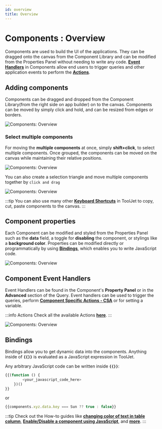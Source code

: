 ```yaml
---
id: overview
title: Overview
---
```


# Components : Overview

Components are used to build the UI of the applications. They can be dragged onto the canvas from the Component Library and can be modified from the Properties Panel without needing to write any code. **[Event Handlers](/docs/2.4.0/widgets/overview/#component-event-handlers)** in Components allow end users to trigger queries and other application events to perform the **[Actions](/docs/category/actions-reference)**.

## Adding components

Components can be dragged and dropped from the Component Library(from the right side on app builder) on to the canvas. Components can be moved by simply click and hold, and can be resized from edges or borders.

<div style={{textAlign: 'center'}}>

<img className="screenshot-full" src="/img/widgets/overview/dragv2.gif" alt="Components: Overview" />

</div>

### Select multiple components

For moving the **multiple components** at once, simply **shift+click**, to select multiple components. Once grouped, the components can be moved on the canvas while maintaining their relative positions.

<div style={{textAlign: 'center'}}>

<img className="screenshot-full" src="/img/widgets/overview/selectv2.gif" alt="Components: Overview" />

</div>

You can also create a selection triangle and move multiple components together by `click and drag`

<div style={{textAlign: 'center'}}>

<img className="screenshot-full" src="/img/widgets/overview/dragselv2.gif" alt="Components: Overview" />

</div>

:::tip
You can also use many other **[Keyboard Shortcuts](/docs/tutorial/keyboard-shortcuts)** in ToolJet to copy, cut, paste components to the canvas.
:::

## Component properties

Each Component can be modified and styled from the Properties Panel such as the **data** field, a toggle for **disabling** the component, or stylings like a **background color**. Properties can be modified directly or programmatically by using **[Bindings](#bindings)**, which enables you to write JavaScript code.

<div style={{textAlign: 'center'}}>

<img className="screenshot-full" src="/img/widgets/overview/props.png" alt="Components: Overview" />

</div>

## Component Event Handlers

Event Handlers can be found in the Component's **Property Panel** or in the **Advanced** section of the Query. Event handlers can be used to trigger the queries, perform **[Component Specific Actions - CSA](/docs/actions/control-component)** or for setting a variable.

:::info Actions
Check all the available Actions **[here](/docs/category/actions-reference)**.
:::

<div style={{textAlign: 'center'}}>

<img className="screenshot-full" src="/img/widgets/overview/events.png" alt="Components: Overview" />

</div>

## Bindings

Bindings allow you to get dynamic data into the components. Anything inside of **`{{}}`** is evaluated as a JavaScript expression in ToolJet.

Any arbitrary JavaScript code can be written inside **`{{}}`**:
```js
{{(function () {
        <your_javascript_code_here>
    })()
}}
```
or
```js
{{components.xyz.data.key === Sun ?? true : false}}
```

:::tip
Check out the How-to guides like **[changing color of text in table column](/docs/how-to/access-cellvalue-rowdata)**, **[Enable/Disable a component using JavaScript](/docs/how-to/access-currentuser)**, and **[more](/docs/category/how-to)**.
:::


